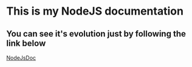# This is my NodeJS documentation

## You can see it's evolution just by following the link below

[NodeJsDoc](https://ousmanatraore.github.io/nodeJSDoc/)
